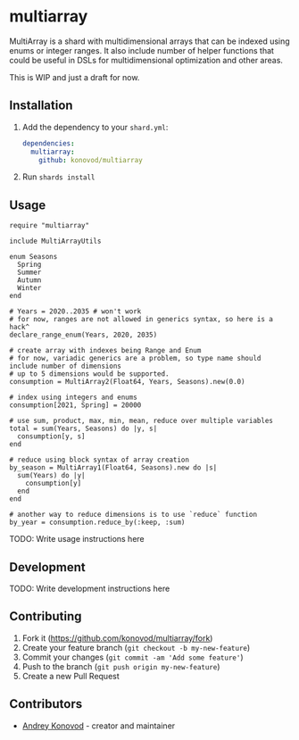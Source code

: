 # multiarray

MultiArray is a shard with multidimensional arrays that can be indexed using enums or integer ranges.
It also include number of helper functions that could be useful in DSLs for multidimensional optimization and other areas.

This is WIP and just a draft for now.

## Installation

1. Add the dependency to your `shard.yml`:

   ```yaml
   dependencies:
     multiarray:
       github: konovod/multiarray
   ```

2. Run `shards install`

## Usage

```crystal
require "multiarray"

include MultiArrayUtils

enum Seasons
  Spring
  Summer
  Autumn
  Winter
end

# Years = 2020..2035 # won't work
# for now, ranges are not allowed in generics syntax, so here is a hack^
declare_range_enum(Years, 2020, 2035)

# create array with indexes being Range and Enum
# for now, variadic generics are a problem, so type name should include number of dimensions
# up to 5 dimensions would be supported.
consumption = MultiArray2(Float64, Years, Seasons).new(0.0)

# index using integers and enums
consumption[2021, Spring] = 20000

# use sum, product, max, min, mean, reduce over multiple variables
total = sum(Years, Seasons) do |y, s|
  consumption[y, s]
end

# reduce using block syntax of array creation
by_season = MultiArray1(Float64, Seasons).new do |s|
  sum(Years) do |y|
    consumption[y]
  end
end

# another way to reduce dimensions is to use `reduce` function
by_year = consumption.reduce_by(:keep, :sum)
```

TODO: Write usage instructions here

## Development

TODO: Write development instructions here

## Contributing

1. Fork it (<https://github.com/konovod/multiarray/fork>)
2. Create your feature branch (`git checkout -b my-new-feature`)
3. Commit your changes (`git commit -am 'Add some feature'`)
4. Push to the branch (`git push origin my-new-feature`)
5. Create a new Pull Request

## Contributors

- [Andrey Konovod](https://github.com/konovod) - creator and maintainer
